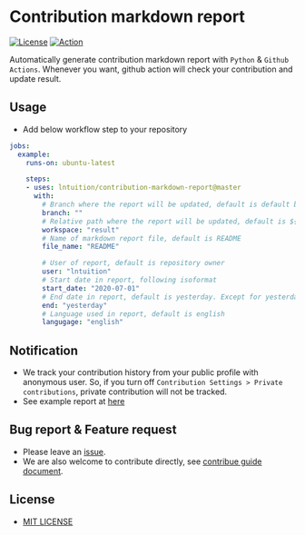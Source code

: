 # Contribution markdown report
[![License](https://img.shields.io/github/license/lntuition/contribution-markdown-report)](https://github.com/lntuition/contribution-markdown-report/blob/master/LICENSE)
[![Action](https://github.com/lntuition/contribution-markdown-report/workflows/Contribution%20markdown%20report/badge.svg)](https://github.com/lntuition/contribution-markdown-report/actions?query=workflow%3A%22Contribution+markdown+report%22)

Automatically generate contribution markdown report with `Python` & `Github Actions`.
Whenever you want, github action will check your contribution and update result.

## Usage
- Add below workflow step to your repository
``` yml
jobs:
  example:
    runs-on: ubuntu-latest

    steps:
    - uses: lntuition/contribution-markdown-report@master
      with:
        # Branch where the report will be updated, default is default branch
        branch: ""
        # Relative path where the report will be updated, default is ${repository}/result
        workspace: "result"
        # Name of markdown report file, default is README
        file_name: "README"

        # User of report, default is repository owner
        user: "lntuition"
        # Start date in report, following isoformat
        start_date: "2020-07-01"
        # End date in report, default is yesterday. Except for yesterday keyword, following isoformat
        end: "yesterday"
        # Language used in report, default is english
        langugage: "english"
```

## Notification
- We track your contribution history from your public profile with anonymous user.
  So, if you turn off `Contribution Settings > Private contributions`, private contribution will not be tracked.
- See example report at [here](https://github.com/lntuition/contribution-markdown-report/blob/master/result/README.md)

## Bug report & Feature request
- Please leave an [issue](https://github.com/lntuition/contribution-markdown-report/issues).
- We are also welcome to contribute directly, see [contribue guide document](https://github.com/lntuition/contribution-markdown-report/blob/master/docs/CONTRIBUTING.md).

## License
- [MIT LICENSE](https://github.com/lntuition/contribution-markdown-report/blob/master/LICENSE)
